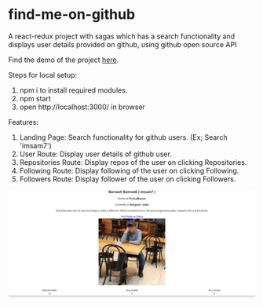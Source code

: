 # find-me-on-github
A react-redux project with sagas which has a search functionality and displays user details provided on github, using github open source API

Find the demo of the project [here](https://imsam7.github.io/find-me-on-github/).

Steps for local setup:
1. npm i to install required modules.
2. npm start
3. open http://localhost:3000/ in browser

Features:
1. Landing Page: Search functionality for github users. (Ex; Search 'imsam7')
2. User Route: Display user details of github user.
3. Repositories Route: Display repos of the user on clicking Repositories.
4. Following Route: Display following of the user on clicking Following.
5. Followers Route: Display follower of the user on clicking Followers.

![alt text](https://github.com/imsam7/find-me-on-github/blob/master/LayoutScreenshot.PNG?raw=true)
